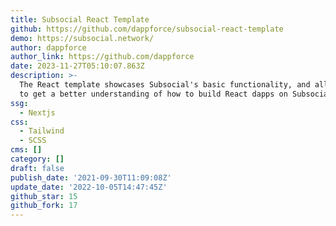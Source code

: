 ```yaml
---
title: Subsocial React Template
github: https://github.com/dappforce/subsocial-react-template
demo: https://subsocial.network/
author: dappforce
author_link: https://github.com/dappforce
date: 2023-11-27T05:10:07.863Z
description: >-
  The React template showcases Subsocial's basic functionality, and allows you
  to get a better understanding of how to build React dapps on Subsocial.
ssg:
  - Nextjs
css:
  - Tailwind
  - SCSS
cms: []
category: []
draft: false
publish_date: '2021-09-30T11:09:08Z'
update_date: '2022-10-05T14:47:45Z'
github_star: 15
github_fork: 17
---
```

